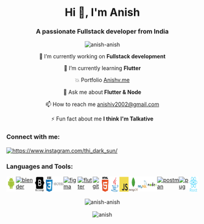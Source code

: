 <h1 align="center">Hi 👋, I'm Anish</h1>
<h3 align="center">A passionate Fullstack developer from India</h3>

<p align="center"> <img src="https://komarev.com/ghpvc/?username=anish-anish&label=Profile%20views&color=0e75b6&style=flat" alt="anish-anish" /> </p>

<p align="center">🔭 I’m currently working on <b>Fullstack development</b></p>

<p align="center">🌱 I’m currently learning <b>Flutter </b></p>

<p align="center">💥 Portfolio <a href="https://anishv.me">Anishv.me</a></p>

<p align="center">💬 Ask me about<b> Flutter & Node</b></p>

<p align="center">📫 How to reach me <a href="mailto:anishiv2002@gmail.com">anishiv2002@gmail.com</a></p>



<p align="center">⚡ Fun fact about me <b>I think I'm Talkative</b></p>

<h3 align="left">Connect with me:</h3>
<p align="left">
<a href="https://instagram.com/https://www.instagram.com/thi_dark_sun/" target="blank"><img align="center" src="https://raw.githubusercontent.com/rahuldkjain/github-profile-readme-generator/master/src/images/icons/Social/instagram.svg" alt="https://www.instagram.com/thi_dark_sun/" height="30" width="40" /></a>
</p>


<h3 align="left">Languages and Tools:</h3>
<div style="display: flex; justify-content: center; width: 100%;">
  <a href="https://developer.android.com" target="_blank" rel="noreferrer" class="icon-container">
    <img src="https://raw.githubusercontent.com/devicons/devicon/master/icons/android/android-original-wordmark.svg" alt="android" width="40" height="40"/>
  </a>
  <a href="https://www.blender.org/" target="_blank" rel="noreferrer" class="icon-container">
    <img src="https://download.blender.org/branding/community/blender_community_badge_white.svg" alt="blender" width="40" height="40"/>
  </a>
  <a href="https://getbootstrap.com" target="_blank" rel="noreferrer" class="icon-container">
    <img src="https://raw.githubusercontent.com/devicons/devicon/master/icons/bootstrap/bootstrap-plain-wordmark.svg" alt="bootstrap" width="40" height="40"/>
  </a>
  <a href="https://www.w3schools.com/css/" target="_blank" rel="noreferrer" class="icon-container">
    <img src="https://raw.githubusercontent.com/devicons/devicon/master/icons/css3/css3-original-wordmark.svg" alt="css3" width="40" height="40"/>
  </a>
  <a href="https://expressjs.com" target="_blank" rel="noreferrer" class="icon-container">
    <img src="https://raw.githubusercontent.com/devicons/devicon/master/icons/express/express-original-wordmark.svg" alt="express" width="40" height="40"/>
  </a>
  <a href="https://www.figma.com/" target="_blank" rel="noreferrer" class="icon-container">
    <img src="https://www.vectorlogo.zone/logos/figma/figma-icon.svg" alt="figma" width="40" height="40"/>
  </a>
  <a href="https://flutter.dev" target="_blank" rel="noreferrer" class="icon-container">
    <img src="https://www.vectorlogo.zone/logos/flutterio/flutterio-icon.svg" alt="flutter" width="40" height="40"/>
  </a>
  <a href="https://git-scm.com/" target="_blank" rel="noreferrer" class="icon-container">
    <img src="https://www.vectorlogo.zone/logos/git-scm/git-scm-icon.svg" alt="git" width="40" height="40"/>
  </a>
  <a href="https://www.w3.org/html/" target="_blank" rel="noreferrer" class="icon-container">
    <img src="https://raw.githubusercontent.com/devicons/devicon/master/icons/html5/html5-original-wordmark.svg" alt="html5" width="40" height="40"/>
  </a>
  <a href="https://www.java.com" target="_blank" rel="noreferrer" class "icon-container">
    <img src="https://raw.githubusercontent.com/devicons/devicon/master/icons/java/java-original.svg" alt="java" width="40" height="40"/>
  </a>
  <a href="https://developer.mozilla.org/en-US/docs/Web/JavaScript" target="_blank" rel="noreferrer" class="icon-container">
    <img src="https://raw.githubusercontent.com/devicons/devicon/master/icons/javascript/javascript-original.svg" alt="javascript" width="40" height="40"/>
  </a>
  <a href="https://www.mongodb.com/" target="_blank" rel="noreferrer" class="icon-container">
    <img src="https://raw.githubusercontent.com/devicons/devicon/master/icons/mongodb/mongodb-original-wordmark.svg" alt="mongodb" width="40" height="40"/>
  </a>
  <a href="https://www.mysql.com/" target="_blank" rel="noreferrer" class="icon-container">
    <img src="https://raw.githubusercontent.com/devicons/devicon/master/icons/mysql/mysql-original-wordmark.svg" alt="mysql" width="40" height="40"/>
  </a>
  <a href="https://nodejs.org" target="_blank" rel="noreferrer" class="icon-container">
    <img src="https://raw.githubusercontent.com/devicons/devicon/master/icons/nodejs/nodejs-original-wordmark.svg" alt="nodejs" width="40" height="40"/>
  </a>
  <a href="https://postman.com" target="_blank" rel="noreferrer" class="icon-container">
    <img src="https://www.vectorlogo.zone/logos/getpostman/getpostman-icon.svg" alt="postman" width="40" height="40"/>
  </a>
  <a href="https://pugjs.org" target="_blank" rel="noreferrer" class="icon-container">
    <img src="https://cdn.worldvectorlogo.com/logos/pug.svg" alt="pug" width="40" height="40"/>
  </a>
  <a href="https://reactjs.org/" target="_blank" rel="noreferrer" class="icon-container">
    <img src="https://raw.githubusercontent.com/devicons/devicon/master/icons/react/react-original-wordmark.svg" alt="react" width="40" height="40"/>
  </a>
</div>


<div align="center">
  <p><img align="center" src="https://github-readme-stats.vercel.app/api/top-langs?username=anish-anish&show_icons=true&locale=en&layout=compact" alt="anish-anish" /></p>
 
</div>


<div align="center">
   <p><img align="center" src="https://github-readme-streak-stats.herokuapp.com/?user=anish-anish&" alt="anish" /></p>
</div>

